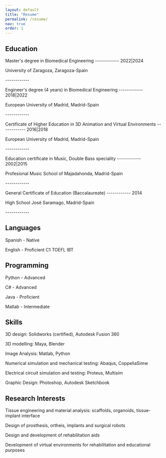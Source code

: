 ```yaml
---
layout: default
title: "Resume"
permalink: /resume/
nav: true
order: 1
---
```


<div class="home-section about-me">
  <h2>Education</h2>
  <p><c>Master's degree in Biomedical Engineering</c> ------------ 2022|2024
  </p>
  <p>University of Zaragoza, Zaragoza-Spain</p>
  <p> ------------ </p>
  <p><c>Engineer's degree (4 years) in Biomedical Engineering</c> ------------ 2018|2022
  </p>
  <p>European University of Madrid, Madrid-Spain</p>
  <p> ------------ </p>
  <p><c>Certificate of Higher Education in 3D Animation and Virtual Environments</c> ------------ 2016|2018
  </p>
  <p>European University of Madrid, Madrid-Spain</p>
  <p> ------------ </p>
  <p><c>Education certificate in Music, Double Bass speciality</c> ------------ 2002|2015
  </p>
  <p>Profesional Music School of Majadahonda, Madrid-Spain</p>
  <p> ------------ </p>
  <p><c>General Certificate of Education (Baccalaureate)</c> ------------ 2014
  </p>
  <p>High School José Saramago, Madrid-Spain</p>
  <p> ------------ </p>
</div>

<div class="home-section about-me">
  <h2>Languages</h2>
  <p><c>Spanish</c> - Native</p>
  <p><c>English</c> - Proficient C1 TOEFL IBT</p>
</div>
<div class="home-section about-me">
  <h2>Programming</h2>
  <p>Python - Advanced</p>
  <p>C# - Advanced</p>
  <p>Java - Proficient</p>
  <p>Matlab - Intermediate</p>
</div>
<div class="home-section about-me">
  <h2>Skills</h2>
  <p>3D design: Solidworks (certified), Autodesk Fusion 360</p>
  <p>3D modelling: Maya, Blender</p>
  <p>Image Analysis: Matlab, Python</p>
  <p>Numerical simulation and mechanical testing: Abaqus, CoppeliaSimw</p>
  <p>Electrical circuit simulation and testing: Proteus, Multisim</p>
  <p>Graphic Design: Photoshop, Autodesk Sketchbook</p>
</div>
<div class="home-section about-me">
  <h2>Research Interests</h2>
  <p>Tissue engineering and material analysis: scaffolds, organoids, tissue-implant interface</p>
  <p>Design of prosthesis, ortheis, implants and surgical robots</p>
  <p>Design and development of rehabilitation aids</p>
  <p>Development of virtual environments for rehabilitation and educational purposes</p>
</div>
